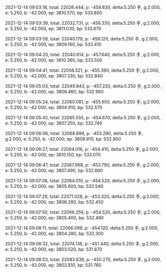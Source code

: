 2021-12-14 09:03:18, total: 22026.444, p: -459.830, delta:5.250 手, g:2.000, e: 5.250, b: -42.000, ep: 3810.570, bp: 533.800

2021-12-14 09:03:39, total: 22032.731, p: -458.330, delta:5.250 手, g:2.000, e: 5.250, b: -42.000, ep: 3811.030, bp: 533.670

2021-12-14 09:03:59, total: 22040.179, p: -458.120, delta:5.250 手, g:2.000, e: 5.250, b: -42.000, ep: 3809.160, bp: 533.410

2021-12-14 09:04:20, total: 22040.614, p: -457.640, delta:5.250 手, g:2.000, e: 5.250, b: -42.000, ep: 3810.360, bp: 533.500

2021-12-14 09:04:41, total: 22056.521, p: -455.390, delta:5.250 手, g:2.000, e: 5.250, b: -42.000, ep: 3807.330, bp: 532.840

2021-12-14 09:05:03, total: 22049.843, p: -457.220, delta:5.250 手, g:2.000, e: 5.250, b: -42.000, ep: 3806.460, bp: 532.960

2021-12-14 09:05:24, total: 22060.081, p: -455.650, delta:5.250 手, g:2.000, e: 5.250, b: -42.000, ep: 3804.910, bp: 532.570

2021-12-14 09:05:45, total: 22065.555, p: -454.670, delta:5.250 手, g:2.000, e: 5.250, b: -42.000, ep: 3807.250, bp: 532.740

2021-12-14 09:06:06, total: 22068.898, p: -453.290, delta:5.250 手, g:2.000, e: 5.250, b: -42.000, ep: 3809.910, bp: 532.900

2021-12-14 09:06:27, total: 22064.016, p: -454.410, delta:5.250 手, g:2.000, e: 5.250, b: -42.000, ep: 3810.150, bp: 533.070

2021-12-14 09:06:47, total: 22067.968, p: -453.790, delta:5.250 手, g:2.000, e: 5.250, b: -42.000, ep: 3807.490, bp: 532.660

2021-12-14 09:07:08, total: 22064.010, p: -454.520, delta:5.250 手, g:2.000, e: 5.250, b: -42.000, ep: 3805.800, bp: 532.540

2021-12-14 09:07:29, total: 22071.028, p: -453.320, delta:5.250 手, g:2.000, e: 5.250, b: -42.000, ep: 3806.280, bp: 532.450

2021-12-14 09:07:50, total: 22066.259, p: -454.520, delta:5.250 手, g:2.000, e: 5.250, b: -42.000, ep: 3805.400, bp: 532.490

2021-12-14 09:08:11, total: 22066.099, p: -454.120, delta:5.250 手, g:2.000, e: 5.250, b: -42.000, ep: 3804.280, bp: 532.300

2021-12-14 09:08:32, total: 22074.136, p: -451.440, delta:5.250 手, g:2.000, e: 5.250, b: -42.000, ep: 3803.520, bp: 531.870

2021-12-14 09:08:53, total: 22083.838, p: -450.270, delta:5.250 手, g:2.000, e: 5.250, b: -42.000, ep: 3803.810, bp: 531.760